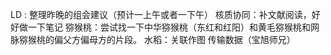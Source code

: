 LD : 整理昨晚的组会建议（预计一上午或者一下午）
核质协同：补文献阅读，好好做一下笔记
猕猴桃：尝试找一下中华猕猴桃（东红和红阳）和黄毛猕猴桃和网脉猕猴桃的偏父方偏母方的片段。
水稻：关联作图
传输数据（宝旭师兄）